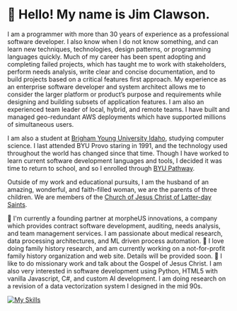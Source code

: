# 👋 Hello! My name is Jim Clawson.

I am a programmer with more than 30 years of experience as a professional software developer. I also know when I do not know something, and can learn new techniques, technologies, design patterns, or programming languages quickly. Much of my career has been spent adopting and completing failed projects, which has taught me to work with stakeholders, perform needs analysis, write clear and concise documentation, and to build projects based on a critical features first approach. My experience as an enterprise software developer and system architect allows me to consider the larger platform or product’s purpose and requirements while designing and building subsets of application features. I am also an experienced team leader of local, hybrid, and remote teams. I have built and managed geo-redundant AWS deployments which have supported millions of simultaneous users.

I am also a student at [Brigham Young University Idaho](https://www.byui.edu), studying computer science. I last attended BYU Provo staring in 1991, and the technology used throughout the world has changed since that time. Though I have worked to learn current software development languages and tools, I decided it was time to return to school, and so I enrolled through [BYU Pathway](https://www.byupathway.edu).

Outside of my work and educational pursuits, I am the husband of an amazing, wonderful, and faith-filled woman, we are the parents of three children. We are members of the [Church of Jesus Christ of Latter-day Saints](https://www.churchofjesuschrist.org/?lang=eng).

🏢 I'm currently a founding partner at morpheUS innovations, a company which provides contract software development, auditing, needs analysis, and team management services. I am passionate about medical research, data processing architectures, and ML driven process automation.
🌱 I love doing family history research, and am currently working on a not-for-profit family history organization and web site. Details will be provided soon.
💬 I like to do missionary work and talk about the Gospel of Jesus Christ. I am also very interested in software development using Python, HTML5 with vanilla Javascript, C#, and custom AI development. I am doing research on a revision of a data vectorization system I designed in the mid 90s.

[![My Skills](https://skillicons.dev/icons?i=ai,aws,apple,azure,cs,dotnet,codepen,html,css,js,ts,jquery,debian,ubuntu,linux,fastapi,git,github,java,md,mysql,postgres,php,py,rabbitmq,raspberrypi,redhat,redis,vscode&perline=8)](https://skillicons.dev)
